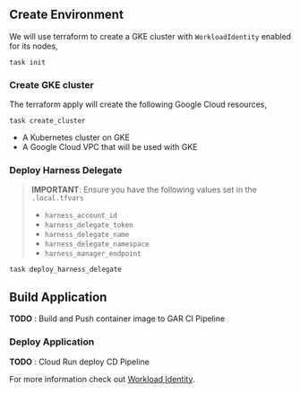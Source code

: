 ## Create Environment

We will use terraform to create a GKE cluster with `WorkloadIdentity` enabled for its nodes,

```shell
task init
```

### Create GKE cluster

The terraform apply will create the following Google Cloud resources,

```shell
task create_cluster
```

- A Kubernetes cluster on GKE
- A Google Cloud VPC that will be used with GKE
  
### Deploy Harness Delegate

> **IMPORTANT**: Ensure you have the following values set in the `.local.tfvars`
>
> - `harness_account_id`
> - `harness_delegate_token`
> - `harness_delegate_name`
> - `harness_delegate_namespace`
> - `harness_manager_endpoint`
>

```shell
task deploy_harness_delegate
```
  
## Build Application

**TODO** : Build and Push container image to GAR CI Pipeline

### Deploy Application

**TODO** : Cloud Run deploy CD Pipeline

For more information check out [Workload Identity](https://cloud.google.com/kubernetes-engine/docs/how-to/workload-identity).
